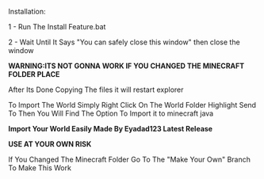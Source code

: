 Installation:

1 - Run The Install Feature.bat

2 - Wait Until It Says "You can safely close this window" then close the window

**WARNING:ITS NOT GONNA WORK IF YOU CHANGED THE MINECRAFT FOLDER PLACE**
 
 
 
 
 
 
After Its Done Copying The files it will restart explorer 

To Import The World Simply Right Click On The World Folder Highlight Send To Then You Will Find The Option To Import it to minecraft java







        
**Import Your World Easily Made By Eyadad123 Latest Release**

**USE AT YOUR OWN RISK**








If You Changed The Minecraft Folder Go To The "Make Your Own" Branch To Make This Work
